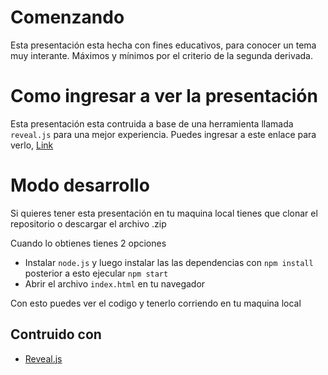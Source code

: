 # Comenzando
Esta presentación esta hecha con fines educativos, para conocer un tema muy interante. Máximos y mínimos por el criterio de la segunda derivada.

# Como ingresar a ver la presentación
Esta presentación esta contruida a base de una herramienta llamada `reveal.js` para una mejor experiencia.
Puedes ingresar a este enlace para verlo, [Link](https://denisvasquez.github.io/revealjs-presentation-youtube/)

# Modo desarrollo
Si quieres tener esta presentación en tu maquina local tienes que clonar el repositorio o descargar el archivo .zip

Cuando lo obtienes tienes 2 opciones
* Instalar `node.js` y luego instalar las las dependencias con `npm install` posterior a esto ejecular `npm start`
* Abrir el archivo `index.html` en tu navegador

Con esto puedes ver el codigo y tenerlo corriendo en tu maquina local

## Contruido con
* [Reveal.js](https://revealjs.com/)

